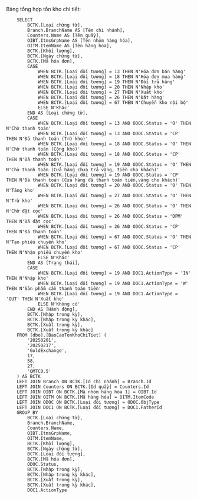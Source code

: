 Bảng tổng hợp tồn kho chi tiết:

		SELECT 
		    BCTK.[Loại chứng từ],
		    Branch.BranchName AS [Têm chi nhánh],
		    Counters.Name AS [Tên quầy],
		    OIBT.ItmsGrpName AS [Tên nhóm hàng hóa],
		    OITM.ItemName AS [Tên hàng hóa],
		    BCTK.[Khối lượng],
		    BCTK.[Ngày chứng từ],
		    BCTK.[Mã hóa đơn],
		    CASE 
		        WHEN BCTK.[Loại đối tượng] = 13 THEN N'Hóa đơn bán hàng'
		        WHEN BCTK.[Loại đối tượng] = 18 THEN N'Hóa đơn mua hàng'
		        WHEN BCTK.[Loại đối tượng] = 19 THEN N'Đổi trả hàng'
		        WHEN BCTK.[Loại đối tượng] = 20 THEN N'Nhập kho'
		        WHEN BCTK.[Loại đối tượng] = 27 THEN N'Xuất kho'
		        WHEN BCTK.[Loại đối tượng] = 26 THEN N'Đặt hàng'
		        WHEN BCTK.[Loại đối tượng] = 67 THEN N'Chuyển kho nội bộ'
		        ELSE N'Khác'
		    END AS [Loại chứng từ],
		    CASE 
		        WHEN BCTK.[Loại đối tượng] = 13 AND ODOC.Status = 'O' THEN N'Chờ thanh toán'
		        WHEN BCTK.[Loại đối tượng] = 13 AND ODOC.Status = 'CP' THEN N'Đã thanh toán (Trừ kho)'
		        WHEN BCTK.[Loại đối tượng] = 18 AND ODOC.Status = 'O' THEN N'Chờ thanh toán (Cộng kho)'
		        WHEN BCTK.[Loại đối tượng] = 18 AND ODOC.Status = 'CP' THEN N'Đã thanh toán'
		        WHEN BCTK.[Loại đối tượng] = 19 AND ODOC.Status = 'O' THEN N'Chờ thanh toán (Cửa hàng chưa trả vàng, tiền cho khách)'
		        WHEN BCTK.[Loại đối tượng] = 19 AND ODOC.Status = 'CP' THEN N'Đã thanh toán (Cửa hàng đã thanh toán tiền,vàng cho khách)'
		        WHEN BCTK.[Loại đối tượng] = 20 AND ODOC.Status = 'O' THEN N'Tăng kho'
		        WHEN BCTK.[Loại đối tượng] = 27 AND ODOC.Status = 'O' THEN N'Trừ kho'
		        WHEN BCTK.[Loại đối tượng] = 26 AND ODOC.Status = 'O' THEN N'Chờ đặt cọc'
		        WHEN BCTK.[Loại đối tượng] = 26 AND ODOC.Status = 'DPM' THEN N'Đã đặt cọc'
		        WHEN BCTK.[Loại đối tượng] = 26 AND ODOC.Status = 'CP' THEN N'Đã thanh toán'
		        WHEN BCTK.[Loại đối tượng] = 67 AND ODOC.Status = 'O' THEN N'Tạo phiếu chuyển kho'
		        WHEN BCTK.[Loại đối tượng] = 67 AND ODOC.Status = 'CP' THEN N'Nhận phiếu chuyển kho'
		        ELSE N'Khác'
		    END AS [Trạng thái],
		    CASE
		        WHEN BCTK.[Loại đối tượng] = 19 AND DOC1.ActionType = 'IN' THEN N'Nhập kho'
		        WHEN BCTK.[Loại đối tượng] = 19 AND DOC1.ActionType = 'W' THEN N'Sản phẩm cần thanh toán tiền'
		        WHEN BCTK.[Loại đối tượng] = 19 AND DOC1.ActionType = 'OUT' THEN N'Xuất kho'
		        ELSE N'Không có'
		    END AS [Hành động],
		    BCTK.[Nhập trong kỳ],
		    BCTK.[Nhập trong kỳ khác],
		    BCTK.[Xuất trong kỳ],
		    BCTK.[Xuất trong kỳ khác]
		FROM [dbo].[BaoCaoTonKhoChiTiet] (
		    '20250201',
		    '20250217',
		    'GoldExchange',
		    17,
		    58,
		    27,
		    'QMTC0.5'
		) AS BCTK
		LEFT JOIN Branch ON BCTK.[Id chi nhánh] = Branch.Id
		LEFT JOIN Counters ON BCTK.[Id quầy] = Counters.Id
		LEFT JOIN OIBT ON BCTK.[Mã nhóm hàng hóa 1] = OIBT.Id
		LEFT JOIN OITM ON BCTK.[Mã hàng hóa] = OITM.ItemCode
		LEFT JOIN ODOC ON BCTK.[Loại đối tượng] = ODOC.ObjType
		LEFT JOIN DOC1 ON BCTK.[Loại đối tượng] = DOC1.FatherId
		GROUP BY 
		    BCTK.[Loại chứng từ],
		    Branch.BranchName,
		    Counters.Name,
		    OIBT.ItmsGrpName,
		    OITM.ItemName,
		    BCTK.[Khối lượng],
		    BCTK.[Ngày chứng từ],
		    BCTK.[Loại đối tượng],
		    BCTK.[Mã hóa đơn],
		    ODOC.Status,
		    BCTK.[Nhập trong kỳ],
		    BCTK.[Nhập trong kỳ khác],
		    BCTK.[Xuất trong kỳ],
		    BCTK.[Xuất trong kỳ khác],
			DOC1.ActionType
